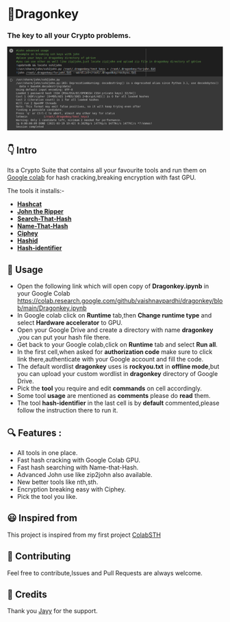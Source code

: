 # 🔑Dragonkey

### The key to all your Crypto problems.

![demo](pics/project.png)

## 👇 Intro

Its a Crypto Suite that contains all your favourite tools and run them on [Google colab](https://colab.research.google.com/) for hash cracking,breaking encryption with fast GPU.

The tools it installs:-

-  **[Hashcat](https://github.com/hashcat/hashcat)**
-  **[John the Ripper](https://github.com/openwall/john)**
-  **[Search-That-Hash](https://github.com/HashPals/Search-That-Hash)**
-  **[Name-That-Hash](https://github.com/HashPals/Name-That-Hash)**
-  **[Ciphey](https://github.com/Ciphey/Ciphey)**
-  **[Hashid](https://github.com/psypanda/hashID)**
-  **[Hash-identifier](https://github.com/blackploit/hash-identifier)**

## 📖 Usage
- Open the following link which will open copy of **Dragonkey.ipynb** in your Google Colab
https://colab.research.google.com/github/vaishnavpardhi/dragonkey/blob/main/Dragonkey.ipynb
- In Google colab click on **Runtime** tab,then **Change runtime type** and select **Hardware accelerator** to GPU.
- Open your Google Drive and create a directory with name **dragonkey** ,you can put your hash file there.
- Get back to your Google colab,click on **Runtime** tab and select **Run all**.
-  In the first cell,when asked for **authorization code** make sure to click link there,authenticate with your Google account and fill the code.
- The default wordlist **dragonkey** uses is **rockyou.txt** in **offline mode**,but you can upload your custom wordlist in **dragonkey** directory of Google Drive.
- Pick the **tool** you require and edit **commands** on cell accordingly.
- Some tool **usage** are mentioned as **comments** please do **read** them.
- The tool **hash-identifier** in the last cell is by **default** commented,please follow the instruction there to run it.

## 🔍 Features :
- All tools in one place.
- Fast hash cracking with Google Colab GPU.
- Fast hash searching with Name-that-Hash.
- Advanced John use like zip2john also available.
- New better tools like nth,sth.
- Encryption breaking easy with Ciphey.
- Pick the tool you like.

## 😃 Inspired from
This project is inspired from my first project [ColabSTH](https://github.com/vaishnavpardhi/colabsth)

## 🤝 Contributing
Feel free to contribute,Issues and Pull Requests are always welcome.

## 🙏 Credits
Thank you [Jayy](https://github.com/Jayy001) for the support.
